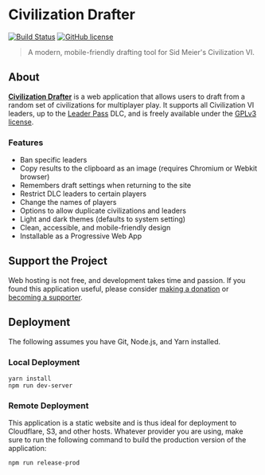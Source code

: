 # Civilization Drafter

[![Build Status](https://img.shields.io/github/actions/workflow/status/jakezatecky/civ-drafter/main.yml?branch=main&style=flat-square)](https://github.com/jakezatecky/civ-drafter/actions/workflows/main.yml)
[![GitHub license](https://img.shields.io/badge/license-GPLv3-blue.svg?style=flat-square)](https://raw.githubusercontent.com/jakezatecky/civ-drafter/main/COPYING)

> A modern, mobile-friendly drafting tool for Sid Meier's Civilization VI.

## About

[**Civilization Drafter**](https://civilizationdrafter.com/) is a web application that allows users to draft from a random set of civilizations for multiplayer play. It supports all Civilization VI leaders, up to the [Leader Pass](https://civilization.fandom.com/wiki/Civilization_VI:_Leader_Pass) DLC, and is freely available under the [GPLv3 license](https://raw.githubusercontent.com/jakezatecky/civ-drafter/main/COPYING).

### Features

* Ban specific leaders
* Copy results to the clipboard as an image (requires Chromium or Webkit browser)
* Remembers draft settings when returning to the site
* Restrict DLC leaders to certain players
* Change the names of players
* Options to allow duplicate civilizations and leaders
* Light and dark themes (defaults to system setting)
* Clean, accessible, and mobile-friendly design
* Installable as a Progressive Web App

## Support the Project

Web hosting is not free, and development takes time and passion. If you found this application useful, please consider [making a donation](https://ko-fi.com/onyxfox) or [becoming a supporter](https://patreon.com/civdrafter).

## Deployment

The following assumes you have Git, Node.js, and Yarn installed.

### Local Deployment

```
yarn install
npm run dev-server
```

### Remote Deployment

This application is a static website and is thus ideal for deployment to Cloudflare, S3, and other hosts. Whatever provider you are using, make sure to run the following command to build the production version of the application:

```
npm run release-prod
```
